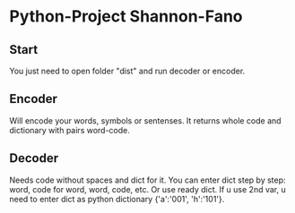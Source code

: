﻿# Python-Project Shannon-Fano

## Start
You just need to  open folder "dist" and run decoder or encoder.

## Encoder
Will encode your words, symbols or sentenses. It returns whole code and dictionary with pairs word-code.

## Decoder
Needs code without spaces and dict for it.
You can enter dict step by step: word, code for word, word, code, etc.
Or use ready dict. If u use 2nd var, u need to enter dict as python dictionary {'a':'001', 'h':'101'}.